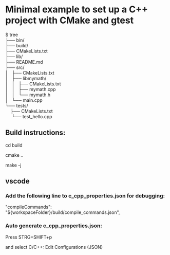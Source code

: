 # Minimal example to set up a C++ project with CMake and gtest

$ tree
<br>├── bin/
<br>├── build/
<br>├── CMakeLists.txt
<br>├── lib/
<br>├── README.md
<br>├── src/
<br>│   ├── CMakeLists.txt
<br>│   ├── libmymath/
<br>│   │   ├── CMakeLists.txt
<br>│   │   ├── mymath.cpp
<br>│   │   └── mymath.h
<br>│   └── main.cpp
<br>└── tests/
<br>     ├── CMakeLists.txt
<br>     └── test_hello.cpp

## Build instructions:

cd build 

cmake ..

make -j


## vscode

### Add the following line to c_cpp_properties.json for debugging:

"compileCommands": "${workspaceFolder}/build/compile_commands.json",

### Auto generate c_cpp_properties.json:

Press STRG+SHIFT+p

and select C/C++: Edit Configurations (JSON)
